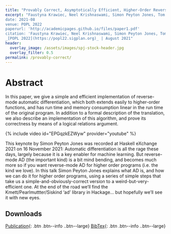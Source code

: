 ```yaml
---
title: "Provably Correct, Asymptotically Efficient, Higher-Order Reverse-Mode Automatic Differentiation"
excerpt: "Faustyna Krawiec, Neel Krishnaswami, Simon Peyton Jones, Tom Ellis, Andrew Fitzgibbon, Richard Eisenberg
date: 2021-08
venue: POPL 2022
paperurl: 'http://academicpages.github.io/files/paper1.pdf'
citation: 'Faustyna Krawiec, Neel Krishnaswami, Simon Peyton Jones, Tom Ellis, Andrew Fitzgibbon, Richard Eisenberg. (2021). &quot;Paper Title Number 1.&quot; <i>Journal 1</i>. 1(1).'
_[POPL 2022](https://popl22.sigplan.org)_ | August 2021"
header:
  overlay_image: /assets/images/spj-stock-header.jpg 
  overlay_filter: 0.5
permalink: /provably-correct/
---
```

# Abstract

In this paper, we give a simple and efficient implementation of reverse-mode automatic differentiation, which both extends easily to higher-order functions, and has run time and memory consumption linear in the run time of the original program. In addition to a formal description of the translation, we also describe an implementation of this algorithm, and prove its correctness by means of a logical relations argument.

{% include video id="EPGqzkEZWyw" provider="youtube" %}

This keynote by Simon Peyton Jones was recorded at Haskell eXchange 2021 on 16 November 2021: Automatic differentiation is all the rage these days, largely because it is a key enabler for machine learning. But reverse-mode AD (the important kind) is a bit mind bending, and becomes much more so if you want reverse-mode AD for higher order programs (i.e. the kind we love). In this talk Simon Peyton Jones explains what AD is, and how we can do it for higher order programs, using a series of simple steps that take us a simple-and-obviously-correct version to a weird-but-very-efficient one. At the end of the road we’ll find the Kmett/Pearlmuttter/Siskind ‘ad’ library in Hackage… but hopefully we’ll see it with new eyes.

## Downloads

[Publication](/assets/pdfs/higher-order-ad.pdf){: .btn .btn--info ..btn--large}
[BibTex](/assets/bibtex/provably-correct.bib){: .btn .btn--info ..btn--large}
